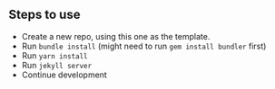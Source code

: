 ## Steps to use
- Create a new repo, using this one as the template.
- Run `bundle install` (might need to run `gem install bundler` first)
- Run `yarn install`
- Run `jekyll server`
- Continue development
